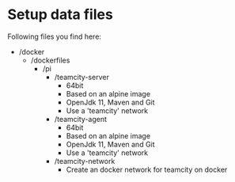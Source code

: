 # Setup data files

Following files you find here:

* /docker
  * /dockerfiles
    * /pi
      * /teamcity-server
        * 64bit
        * Based on an alpine image
        * OpenJdk 11, Maven and Git
        * Use a 'teamcity' network
      * /teamcity-agent
        * 64bit
        * Based on an alpine image
        * OpenJdk 11, Maven and Git
        * Use a 'teamcity' network
      * /teamcity-network
        * Create an docker network for teamcity on docker
